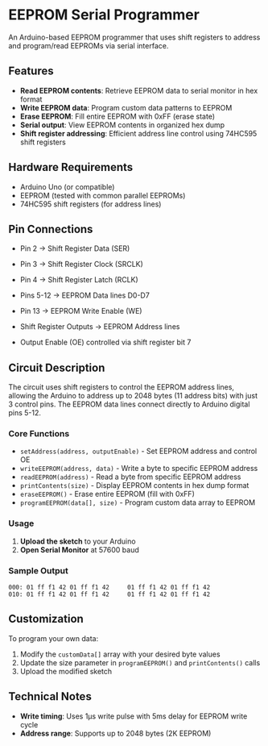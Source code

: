 # EEPROM Serial Programmer

An Arduino-based EEPROM programmer that uses shift registers to address and program/read EEPROMs via serial interface.

## Features

- **Read EEPROM contents**: Retrieve EEPROM data to serial monitor in hex format
- **Write EEPROM data**: Program custom data patterns to EEPROM
- **Erase EEPROM**: Fill entire EEPROM with 0xFF (erase state)
- **Serial output**: View EEPROM contents in organized hex dump
- **Shift register addressing**: Efficient address line control using 74HC595 shift registers

## Hardware Requirements

- Arduino Uno (or compatible)
- EEPROM (tested with common parallel EEPROMs)
- 74HC595 shift registers (for address lines)

## Pin Connections

- Pin 2 → Shift Register Data (SER)
- Pin 3 → Shift Register Clock (SRCLK)
- Pin 4 → Shift Register Latch (RCLK)

- Pins 5-12 → EEPROM Data lines D0-D7
- Pin 13 → EEPROM Write Enable (WE)
- Shift Register Outputs → EEPROM Address lines
- Output Enable (OE) controlled via shift register bit 7

## Circuit Description

The circuit uses shift registers to control the EEPROM address lines, allowing the Arduino to address up to 2048 bytes (11 address bits) with just 3 control pins. The EEPROM data lines connect directly to Arduino digital pins 5-12.

### Core Functions

- `setAddress(address, outputEnable)` - Set EEPROM address and control OE
- `writeEEPROM(address, data)` - Write a byte to specific EEPROM address
- `readEEPROM(address)` - Read a byte from specific EEPROM address
- `printContents(size)` - Display EEPROM contents in hex dump format
- `eraseEEPROM()` - Erase entire EEPROM (fill with 0xFF)
- `programEEPROM(data[], size)` - Program custom data array to EEPROM

### Usage

1. **Upload the sketch** to your Arduino
2. **Open Serial Monitor** at 57600 baud
   
### Sample Output

```
000: 01 ff f1 42 01 ff f1 42     01 ff f1 42 01 ff f1 42
010: 01 ff f1 42 01 ff f1 42     01 ff f1 42 01 ff f1 42
```

## Customization

To program your own data:

1. Modify the `customData[]` array with your desired byte values
2. Update the size parameter in `programEEPROM()` and `printContents()` calls
3. Upload the modified sketch

## Technical Notes

- **Write timing**: Uses 1µs write pulse with 5ms delay for EEPROM write cycle
- **Address range**: Supports up to 2048 bytes (2K EEPROM)
